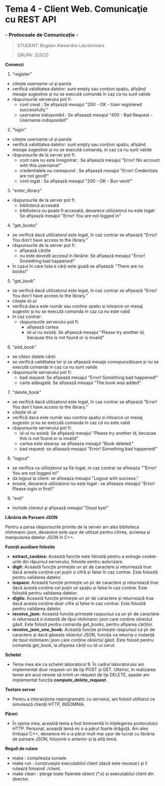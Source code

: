 # Tema 4 - Client Web. Comunicaţie cu REST API
### - Protocoale de Comunicație -

   > STUDENT: Bogdan Alexandra-Lăcrămioara
  
   > GRUPA: 325CD

**Comenzi**

1. "register"
* citește username-ul și parola 
* verifică validitatea datelor: sunt empty sau conțion spațiu, afișând mesaje sugestive și nu se execută comanda în caz ca nu sunt valide
* răspunsurile serverului pot fi:
    * cont creat  : Se afișează mesajul "200 - OK - User registered successfully."
    * username indisponibil : Se afisează mesajul "400 - Bad Request - Username indisponibil!"

2. "login"
* citește username-ul și parola 
* verifică validitatea datelor: sunt empty sau conțion spațiu, afișând mesaje sugestive și nu se execută comanda, in caz ca nu sunt valide 
* răspunsurile de la server pot fi:
    * cont care nu este înregistrat : Se afișează mesajul "Error! No account with this username!"
    * credentialele nu corespund : Se afișează mesajul "Error! Credentials are not good!"
    * cont logat : Se afișează mesajul "200 - OK - Bun venit!"

3. "enter_library"
* răspunsurile de la server pot fi:
    * bibliotecă accesată 
    * bibllioteca nu poate fi accesată, deoarece utilizatorul nu este logat: Se afișează mesajul "Error! You are not logged in"
    

4. "get_books"
* se verifică dacă utilizatorul este logat, în caz contrar se afișează "Error! You don't have access to the library."
* răspunsurile de la server pot fi:
    * afișează cărțile
    * nu este dovedit accesul în librărie: Se afișează mesajul "Error! Something bad happened!"
* În cazul în care lista e cărți este goală se afișează: "There are no books!"

5. "get_book"
* se verifică dacă utilizatorul este logat, în caz contrar se afișează "Error! You don't have access to the library."
* citește id-ul
* verifică daca este număr sau contine spatiu si intoarce un mesaj sugestiv și nu se execută comanda in caz ca nu este valid 
* în caz contrar:
     *  răspunsurile serverului pot fi:
         * afișează cartea
         * id-ul nu există: Se afișează mesajul "Please try another id, because this is not found or is invalid"

6. "add_book"
* se citesc datele cărții
* se verifică validitatea lor și se afișează mesaje corespunzătoare și nu se execută comanda in caz ca nu sunt valide 
*  răspunsurile serverului pot fi:
    *  bad request: Se afișează mesajul "Error! Something bad happened!"
     * carte adăugată: Se afișează mesajul "The book was added".

7. "delete_book"
* se verifică dacă utilizatorul este logat, în caz contrar se afișează "Error! You don't have access to the library."
* citește id-ul
* verifică daca este număr sau contine spatiu si intoarce un mesaj sugestiv și nu se execută comanda în caz că nu este valid 
* răspunsurile serverului pot fi:
   * id-ul nu există: Se afișează mesajul "Please try another id, because this is not found or is invalid"
   * cartea este stearsa: se afiseaza mesajul "Book deleted."
   * bad request: se afisează mesajul "Error! Something bad happened!"

8. "logout"
* se verifica ca utilizatorul sa fie logat, in caz contrar se afiseaza ""Error! You are not logged in!"
* da logout la client: se afiseaza mesajul "Logout with success."
* eroare, deoarece utilizatorul nu este logat : se afiseaza mesajul "Error! Please login in first!"

9. "exit"
* închide clientul și afișează mesajul "Good bye!"


**Librăria de Parsare JSON**

Pentru a parsa răspunsurile primite de la server am ales biblioteca nlohmann::json, deoarece este ușor de utilizat pentru citirea, scrierea și manipularea datelor JSON în C++. 

**Funcții auxiliare folosite**

* **extract_cookies:** Această functie este folosită pentru a extrage cookie-urile din răpunsul serverului, folosite pentru autorizare.
* **digit:** Această funcție primește un șir de caractere și returnează true dacă acesta conține cel puțin o cifră și false în caz contrar. Este folosită pentru validarea datelor.
* **isspace:**  Această funcție primește un șir de caractere și returnează true dacă acesta conține cel puțin un spațiu și false în caz contrar. Este folosită pentru validarea datelor.
* **digits:** Această funcție primește un șir de caractere și returnează true dacă acesta conține doar cifre și false în caz contrar. Este folosită pentru validarea datelor.
* **receive_json:** Această funcție primește raspunsul ca un șir de caractere si returnează o instanță de tipul nlohmann::json care conține obiectul găsit. Este folosit pentru comanda get_books, pentru afișarea cărților.
* **receive_json_one_book:** Această funcție primește raspunsul ca șir de caractere și dacă găsește obiectul JSON, funcția va returna o instanță de tipul nlohmann::json care conține obiectul găsit. Este folosit pentru comanda get_book, la afișarea cărții cu id-ul cerut.

**Schelet**
* Tema mea are ca schelet laboratorul 9. În cadrul laboratorului am implementat doar request-uri de tip POST și GET. Ulterior, în realizarea temei am avut nevoie să trimit un request de tip DELETE, așadar am implementat funcția **compute_delete_request** .

**Testare server**
* Pentru a interacţiona neprogramatic cu serverul, am folosit utilitarul ce simulează clienţii HTTP, INSOMNIA.

**Păreri**
 * În opinia mea, această tema a fost binevenită în înțelegerea protocolului HTTP. Personal, această temă mi s-a părut foarte drăguță. Am ales limbajul C++, deoarece mi s-a părut mult mai ușor de lucrat cu librăria de parsare JSON, folosind-o anterior și la altă temă.

 **Reguli de rulare**
 * make : compileaza sursele
 * make run : construiește executabilul client (dacă este necesar) și îl   rulează folosind ./client.
 * make clean : șterge toate fișierele obiect (*.o) și executabilul client din director.
